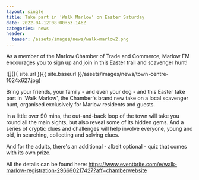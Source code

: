 ```yaml
---
layout: single
title: Take part in 'Walk Marlow' on Easter Saturday
date: 2022-04-12T08:00:53.146Z
categories: news
header:
  teaser: /assets/images/news/walk-marlow2.png
---
```

As a member of the Marlow Chamber of Trade and Commerce, Marlow FM encourages you to sign up and join in this Easter trail and scavenger hunt!

![]({{ site.url }}{{ site.baseurl }}/assets/images/news/town-centre-1024x627.jpg)

Bring your friends, your family - and even your dog - and this Easter take part in 'Walk Marlow', the Chamber's brand new take on a local scavenger hunt, organised exclusively for Marlow residents and guests. 

In a little over 90 mins, the out-and-back loop of the town will take you round all the main sights, but also reveal some of its hidden gems. And a series of cryptic clues and challenges will help involve everyone, young and old, in searching, collecting and solving clues. 

And for the adults, there's an additional - albeit optional - quiz that comes with its own prize.

All the details can be found here: <https://www.eventbrite.com/e/walk-marlow-registration-296690217427?aff=chamberwebsite>
